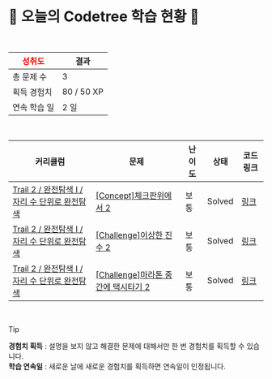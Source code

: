 # 🌲 오늘의 Codetree 학습 현황 🌲

<br />

| <span style="color:red;display:block;text-align:center;"> **성취도**</span> | 결과 |
|---|---|
| 총 문제 수 | 3 |
| 획득 경험치 | 80 / 50 XP |
| 연속 학습 일 | 2 일 |

<br />

|커리큘럼|문제|난이도|상태|코드 링크|
|---|---|---|---|---|
|[Trail 2 / 완전탐색 I / 자리 수 단위로 완전탐색](https://en.codetree.ai/trail-info/novice-mid/)|[[Concept]체크판위에서 2](https://en.codetree.ai/trails/complete/curated-cards/intro-on-the-checkboard-2/)|보통|Solved|[링크](https://github.com/SeongUk18/codetree-TILs/blob/main/250121/%EC%B2%B4%ED%81%AC%ED%8C%90%EC%9C%84%EC%97%90%EC%84%9C%202/on-the-checkboard-2.py)|
|[Trail 2 / 완전탐색 I / 자리 수 단위로 완전탐색](https://www.codetree.ai/trail-info/novice-mid/)|[[Challenge]이상한 진수 2](https://www.codetree.ai/trails/complete/curated-cards/challenge-awkward-digits-2/)|보통|Solved|[링크](https://github.com/SeongUk18/codetree-TILs/blob/main/250121/%EC%9D%B4%EC%83%81%ED%95%9C%20%EC%A7%84%EC%88%98%202/awkward-digits-2.py)|
|[Trail 2 / 완전탐색 I / 자리 수 단위로 완전탐색](https://www.codetree.ai/trail-info/novice-mid/)|[[Challenge]마라톤 중간에 택시타기 2](https://www.codetree.ai/trails/complete/curated-cards/challenge-taking-a-taxi-in-the-middle-of-the-marathon-2/)|보통|Solved|[링크](https://github.com/SeongUk18/codetree-TILs/blob/main/250121/%EB%A7%88%EB%9D%BC%ED%86%A4%20%EC%A4%91%EA%B0%84%EC%97%90%20%ED%83%9D%EC%8B%9C%ED%83%80%EA%B8%B0%202/taking-a-taxi-in-the-middle-of-the-marathon-2.py)|


<br />

> [!TIP]
> **경험치 획득** : 설명을 보지 않고 해결한 문제에 대해서만 한 번 경험치를 획득할 수 있습니다.  
> **학습 연속일** : 새로운 날에 새로운 경험치를 획득하면 연속일이 인정됩니다.

